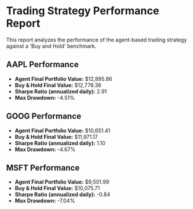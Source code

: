 # Trading Strategy Performance Report

This report analyzes the performance of the agent-based trading strategy against a 'Buy and Hold' benchmark.

## AAPL Performance
- **Agent Final Portfolio Value:** $12,895.86
- **Buy & Hold Final Value:** $12,778.36
- **Sharpe Ratio (annualized daily):** 2.91
- **Max Drawdown:** -4.51%

## GOOG Performance
- **Agent Final Portfolio Value:** $10,651.41
- **Buy & Hold Final Value:** $11,971.17
- **Sharpe Ratio (annualized daily):** 1.10
- **Max Drawdown:** -4.67%

## MSFT Performance
- **Agent Final Portfolio Value:** $9,501.99
- **Buy & Hold Final Value:** $10,075.71
- **Sharpe Ratio (annualized daily):** -0.84
- **Max Drawdown:** -7.04%

